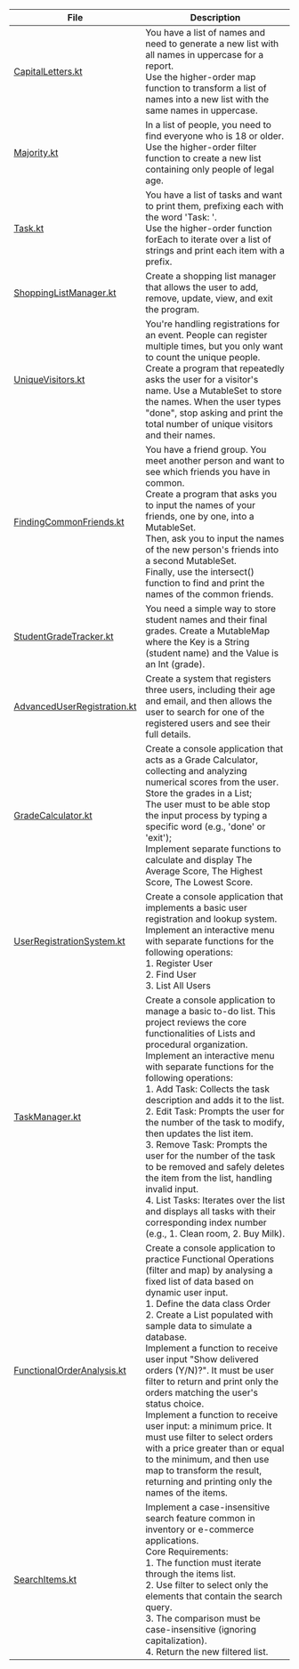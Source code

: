 | File                                                       | Description                                                                                                                                                                                                                                                                                                                                                                                                                                                                                                                                                                                                                                                                                                          |
|------------------------------------------------------------|----------------------------------------------------------------------------------------------------------------------------------------------------------------------------------------------------------------------------------------------------------------------------------------------------------------------------------------------------------------------------------------------------------------------------------------------------------------------------------------------------------------------------------------------------------------------------------------------------------------------------------------------------------------------------------------------------------------------|
| [CapitalLetters.kt](CapitalLetters.kt)                     | You have a list of names and need to generate a new list with all names in uppercase for a report. <br/>Use the higher-order map function to transform a list of names into a new list with the same names in uppercase.                                                                                                                                                                                                                                                                                                                                                                                                                                                                                             |
| [Majority.kt](Majority.kt)                                 | In a list of people, you need to find everyone who is 18 or older. <br/>Use the higher-order filter function to create a new list containing only people of legal age.                                                                                                                                                                                                                                                                                                                                                                                                                                                                                                                                               |
| [Task.kt](Task.kt)                                         | You have a list of tasks and want to print them, prefixing each with the word 'Task: '. <br/>Use the higher-order function forEach to iterate over a list of strings and print each item with a prefix.                                                                                                                                                                                                                                                                                                                                                                                                                                                                                                              |
| [ShoppingListManager.kt](ShoppingListManager.kt)           | Create a shopping list manager that allows the user to add, remove, update, view, and exit the program.                                                                                                                                                                                                                                                                                                                                                                                                                                                                                                                                                                                                              |
| [UniqueVisitors.kt](UniqueVisitors.kt)                     | You're handling registrations for an event. People can register multiple times, but you only want to count the unique people. <br/>Create a program that repeatedly asks the user for a visitor's name. Use a MutableSet to store the names. When the user types "done", stop asking and print the total number of unique visitors and their names.                                                                                                                                                                                                                                                                                                                                                                  |
| [FindingCommonFriends.kt](FindingCommonFriends.kt)         | You have a friend group. You meet another person and want to see which friends you have in common. <br/>Create a program that asks you to input the names of your friends, one by one, into a MutableSet. <br/>Then, ask you to input the names of the new person's friends into a second MutableSet. <br/>Finally, use the intersect() function to find and print the names of the common friends.                                                                                                                                                                                                                                                                                                                  |
| [StudentGradeTracker.kt](StudentGradeTracker.kt)           | You need a simple way to store student names and their final grades. Create a MutableMap where the Key is a String (student name) and the Value is an Int (grade).                                                                                                                                                                                                                                                                                                                                                                                                                                                                                                                                                   |
| [AdvancedUserRegistration.kt](AdvancedUserRegistration.kt) | Create a system that registers three users, including their age and email, and then allows the user to search for one of the registered users and see their full details.                                                                                                                                                                                                                                                                                                                                                                                                                                                                                                                                            |
| [GradeCalculator.kt](GradeCalculator.kt)                   | Create a console application that acts as a Grade Calculator, collecting and analyzing numerical scores from the user. <br/>Store the grades in a List; <br/>The user must to be able stop the input process by typing a specific word (e.g., 'done' or 'exit'); <br/>Implement separate functions to calculate and display The Average Score, The Highest Score, The Lowest Score.                                                                                                                                                                                                                                                                                                                                  |
| [UserRegistrationSystem.kt](UserRegistrationSystem.kt)     | Create a console application that implements a basic user registration and lookup system. <br/>Implement an interactive menu with separate functions for the following operations: <br/>1. Register User <br/>2. Find User <br/>3. List All Users                                                                                                                                                                                                                                                                                                                                                                                                                                                                    |
| [TaskManager.kt](TaskManager.kt)                           | Create a console application to manage a basic to-do list. This project reviews the core functionalities of Lists and procedural organization. <br/>Implement an interactive menu with separate functions for the following operations: <br/>1. Add Task: Collects the task description and adds it to the list. <br/>2. Edit Task: Prompts the user for the number of the task to modify, then updates the list item. <br/>3. Remove Task: Prompts the user for the number of the task to be removed and safely deletes the item from the list, handling invalid input. <br/>4. List Tasks: Iterates over the list and displays all tasks with their corresponding index number (e.g., 1. Clean room, 2. Buy Milk). |
| [FunctionalOrderAnalysis.kt](FunctionalOrderAnalysis.kt)   | Create a console application to practice Functional Operations (filter and map) by analysing a fixed list of data based on dynamic user input. <br/>1. Define the data class Order <br/>2. Create a List<Order> populated with sample data to simulate a database. <br/>Implement a function to receive user input "Show delivered orders (Y/N)?". It must be user filter to return and print only the orders matching the user's status choice. <br/>Implement a function to receive user input: a minimum price. It must use filter to select orders with a price greater than or equal to the minimum, and then use map to transform the result, returning and printing only the names of the items.              |
| [SearchItems.kt](SearchItems.kt)                           | Implement a case-insensitive search feature common in inventory or e-commerce applications. <br/>Core Requirements: <br/>1. The function must iterate through the items list. <br/>2. Use filter to select only the elements that contain the search query. <br/>3. The comparison must be case-insensitive (ignoring capitalization). <br/>4. Return the new filtered list.                                                                                                                                                                                                                                                                                                                                         |